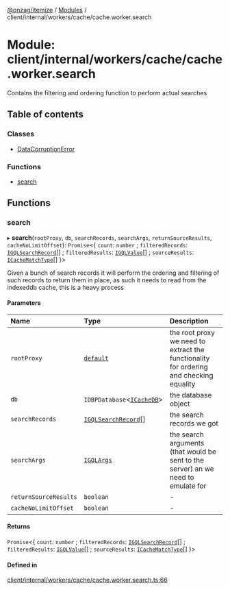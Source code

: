 [@onzag/itemize](../README.md) / [Modules](../modules.md) / client/internal/workers/cache/cache.worker.search

# Module: client/internal/workers/cache/cache.worker.search

Contains the filtering and ordering function to perform actual searches

## Table of contents

### Classes

- [DataCorruptionError](../classes/client_internal_workers_cache_cache_worker_search.DataCorruptionError.md)

### Functions

- [search](client_internal_workers_cache_cache_worker_search.md#search)

## Functions

### search

▸ **search**(`rootProxy`, `db`, `searchRecords`, `searchArgs`, `returnSourceResults`, `cacheNoLimitOffset`): `Promise`<{ `count`: `number` ; `filteredRecords`: [`IGQLSearchRecord`](../interfaces/gql_querier.IGQLSearchRecord.md)[] ; `filteredResults`: [`IGQLValue`](../interfaces/gql_querier.IGQLValue.md)[] ; `sourceResults`: [`ICacheMatchType`](../interfaces/client_internal_workers_cache_cache_worker_class.ICacheMatchType.md)[]  }\>

Given a bunch of search records it will perform
the ordering and filtering of such records to return
them in place, as such it needs to read from the indexeddb
cache, this is a heavy process

#### Parameters

| Name | Type | Description |
| :------ | :------ | :------ |
| `rootProxy` | [`default`](../classes/base_Root.default.md) | the root proxy we need to extract the functionality for ordering and checking equality |
| `db` | `IDBPDatabase`<[`ICacheDB`](../interfaces/client_internal_workers_cache_cache_worker_class.ICacheDB.md)\> | the database object |
| `searchRecords` | [`IGQLSearchRecord`](../interfaces/gql_querier.IGQLSearchRecord.md)[] | the search records we got |
| `searchArgs` | [`IGQLArgs`](../interfaces/gql_querier.IGQLArgs.md) | the search arguments (that would be sent to the server) an we need to emulate for |
| `returnSourceResults` | `boolean` | - |
| `cacheNoLimitOffset` | `boolean` | - |

#### Returns

`Promise`<{ `count`: `number` ; `filteredRecords`: [`IGQLSearchRecord`](../interfaces/gql_querier.IGQLSearchRecord.md)[] ; `filteredResults`: [`IGQLValue`](../interfaces/gql_querier.IGQLValue.md)[] ; `sourceResults`: [`ICacheMatchType`](../interfaces/client_internal_workers_cache_cache_worker_class.ICacheMatchType.md)[]  }\>

#### Defined in

[client/internal/workers/cache/cache.worker.search.ts:66](https://github.com/onzag/itemize/blob/a24376ed/client/internal/workers/cache/cache.worker.search.ts#L66)
